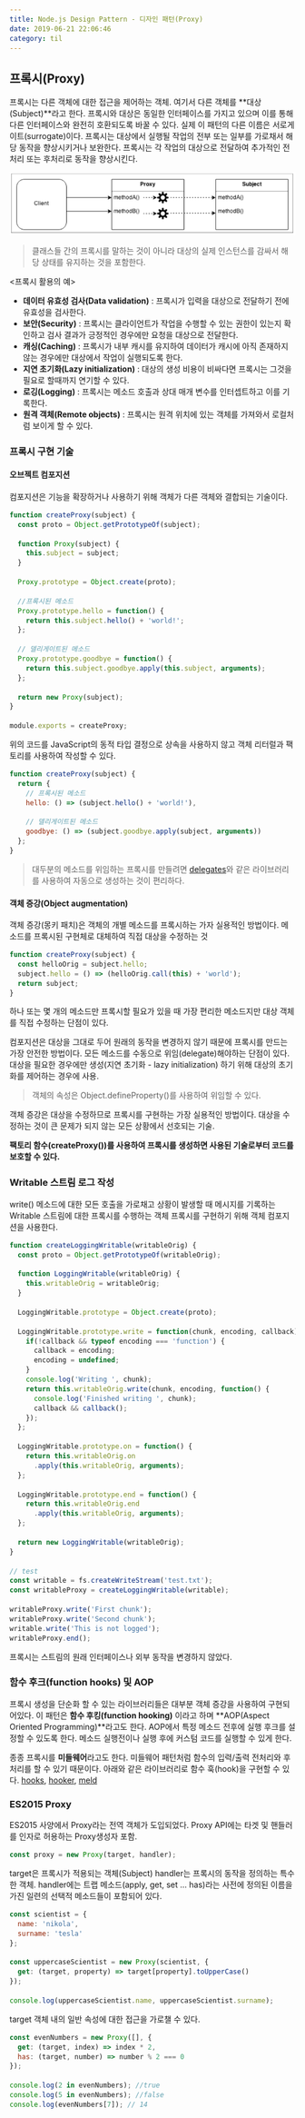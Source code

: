 ```yaml
---
title: Node.js Design Pattern - 디자인 패턴(Proxy)
date: 2019-06-21 22:06:46
category: til
---
```


## 프록시(Proxy)
프록시는 다른 객체에 대한 접근을 제어하는 객체. 여기서 다른 객체를 **대상(Subject)**라고 한다.
프록시와 대상은 동일한 인터페이스를 가지고 있으며 이를 통해 다른 인터페이스와 완전히 호환되도록 바꿀 수 있다.
실제 이 패턴의 다른 이름은 서로게이트(surrogate)이다. 프록시는 대상에서 실행될 작업의 전부 또는 일부를 가로채서 해당 동작을 향상시키거나 보완한다.
프록시는 각 작업의 대상으로 전달하여 추가적인 전처리 또는 후처리로 동작을 향상시킨다.

![proxy](./proxy.png)

> 클래스들 간의 프록시를 말하는 것이 아니라 대상의 실제 인스턴스를 감싸서 해당 상태를 유지하는 것을 포함한다.

<프록시 활용의 예>
- **데이터 유효성 검사(Data validation)** : 프록시가 입력을 대상으로 전달하기 전에 유효성을 검사한다.
- **보안(Security)** : 프록시는 클라이언트가 작업을 수행할 수 있는 권한이 있는지 확인하고 검사 결과가 긍정적인 경우에만 요청을 대상으로 전달한다.
- **캐싱(Caching)** : 프록시가 내부 캐시를 유지하여 데이터가 캐시에 아직 존재하지 않는 경우에만 대상에서 작업이 실행되도록 한다.
- **지연 초기화(Lazy initialization)** : 대상의 생성 비용이 비싸다면 프록시는 그것을 필요로 할때까지 연기할 수 있다.
- **로깅(Logging)** : 프록시는 메소드 호출과 상대 매개 변수를 인터셉트하고 이를 기록한다.
- **원격 객체(Remote objects)** : 프록시는 원격 위치에 있는 객체를 가져와서 로컬처럼 보이게 할 수 있다.

### 프록시 구현 기술

#### 오브젝트 컴포지션
컴포지션은 기능을 확장하거나 사용하기 위해 객체가 다른 객체와 결합되는 기술이다.

```javascript
function createProxy(subject) {
  const proto = Object.getPrototypeOf(subject);

  function Proxy(subject) {
    this.subject = subject;
  }

  Proxy.prototype = Object.create(proto);

  //프록시된 메소드
  Proxy.prototype.hello = function() {
    return this.subject.hello() + 'world!';
  };

  // 델리게이트된 메소드
  Proxy.prototype.goodbye = function() {
    return this.subject.goodbye.apply(this.subject, arguments);
  };

  return new Proxy(subject);
}

module.exports = createProxy;
```

위의 코드를 JavaScript의 동적 타입 결정으로 상속을 사용하지 않고 객체 리터럴과 팩토리를 사용하여 작성할 수 있다.

```javascript
function createProxy(subject) {
  return {
    // 프록시된 메소드
    hello: () => (subject.hello() + 'world!'),

    // 델리게이트된 메소드
    goodbye: () => (subject.goodbye.apply(subject, arguments))
  };
}
```

> 대두분의 메소드를 위임하는 프록시를 만들려면 [delegates](https://npmjs.org/package/delegates)와 같은 라이브러리를 사용하여 자동으로 생성하는 것이 편리하다.

#### 객체 증강(Object augmentation)
객체 증강(몽키 패치)은 객체의 개별 메소드를 프록시하는 가자 실용적인 방법이다. 메소드를 프록시된 구현체로 대체하여 직접 대상을 수정하는 것

```javascript
function createProxy(subject) {
  const helloOrig = subject.hello;
  subject.hello = () => (helloOrig.call(this) + 'world');
  return subject;
}
```
하나 또는 몇 개의 메소드만 프록시할 필요가 있을 때 가장 편리한 메소드지만 대상 객체를 직접 수정하는 단점이 있다.

컴포지션은 대상을 그대로 두어 원래의 동작을 변경하지 않기 때문에 프록시를 만드는 가장 안전한 방법이다. 모든 메소드를 수동으로 위임(delegate)해야하는 단점이 있다.
대상을 필요한 경우에만 생성(지연 초기화 - lazy initialization) 하기 위해 대상의 초기화를 제어하는 경우에 사용.
> 객체의 속성은 Object.defineProperty()를 사용하여 위임할 수 있다.

객체 증강은 대상을 수정하므로 프록시를 구현하는 가장 실용적인 방법이다. 대상을 수정하는 것이 큰 문제가 되지 않는 모든 상황에서 선호되는 기술.

**팩토리 함수(createProxy())를 사용하여 프록시를 생성하면 사용된 기술로부터 코드를 보호할 수 있다.**

### Writable 스트림 로그 작성

write() 메소드에 대한 모든 호출을 가로채고 상황이 발생할 때 메시지를 기록하는 Writable 스트림에 대한 프록시를 수행하는 객체
프록시를 구현하기 위해 객체 컴포지션을 사용한다.

```javascript
function createLoggingWritable(writableOrig) {
  const proto = Object.getPrototypeOf(writableOrig);

  function LoggingWritable(writableOrig) {
    this.writableOrig = writableOrig;
  }

  LoggingWritable.prototype = Object.create(proto);

  LoggingWritable.prototype.write = function(chunk, encoding, callback) {
    if(!callback && typeof encoding === 'function') {
      callback = encoding;
      encoding = undefined;
    }
    console.log('Writing ', chunk);
    return this.writableOrig.write(chunk, encoding, function() {
      console.log('Finished writing ', chunk);
      callback && callback();
    });
  };

  LoggingWritable.prototype.on = function() {
    return this.writableOrig.on
      .apply(this.writableOrig, arguments);
  };

  LoggingWritable.prototype.end = function() {
    return this.writableOrig.end
      .apply(this.writableOrig, arguments);
  };

  return new LoggingWritable(writableOrig);
}

// test
const writable = fs.createWriteStream('test.txt');
const writableProxy = createLoggingWritable(writable);

writableProxy.write('First chunk');
writableProxy.write('Second chunk');
writable.write('This is not logged');
writableProxy.end();
```
프록시는 스트림의 원래 인터페이스나 외부 동작을 변경하지 않았다.

### 함수 후크(function hooks) 및 AOP
프록시 생성을 단순화 할 수 있는 라이브러리들은 대부분 객체 증강을 사용하여 구현되어있다.
이 패턴은 **함수 후킹(function hooking)** 이라고 하며 **AOP(Aspect Oriented Programming)**라고도 한다.
AOP에서 특정 메소드 전후에 실행 후크를 설정할 수 있도록 한다. 메소드 실행전이나 실행 후에 커스텀 코드를 실행할 수 있게 한다.

종종 프록시를 **미들웨어**라고도 한다. 미들웨어 패턴처럼 함수의 입력/출력 전처리와 후처리를 할 수 있기 때문이다.
아래와 같은 라이브러리로 함수 훅(hook)을 구현할 수 있다.
[hooks](https://npmjs.org/package/hooks), [hooker](https://npmjs.org/package/hooker), [meld](https://npmjs.org/package/meld)

### ES2015 Proxy
ES2015 사양에서 Proxy라는 전역 객체가 도입되었다.
Proxy API에는 타겟 및 핸들러를 인자로 허용하는 Proxy생성자 포함.

```javascript
const proxy = new Proxy(target, handler);
```

target은 프록시가 적용되는 객체(Subject) handler는 프록시의 동작을 정의하는 특수한 객체.
handler에는 트랩 메소드(apply, get, set ... has)라는 사전에 정의된 이름을 가진 일련의 선택적 메소드들이 포함되어 있다.

```javascript
const scientist = {
  name: 'nikola',
  surname: 'tesla'
};

const uppercaseScientist = new Proxy(scientist, {
  get: (target, property) => target[property].toUpperCase()
});

console.log(uppercaseScientist.name, uppercaseScientist.surname);
```
target 객체 내의 일반 속성에 대한 접근을 가로챌 수 있다.

```javascript
const evenNumbers = new Proxy([], {
  get: (target, index) => index * 2,
  has: (target, number) => number % 2 === 0
});

console.log(2 in evenNumbers); //true
console.log(5 in evenNumbers); //false
console.log(evenNumbers[7]); // 14
```